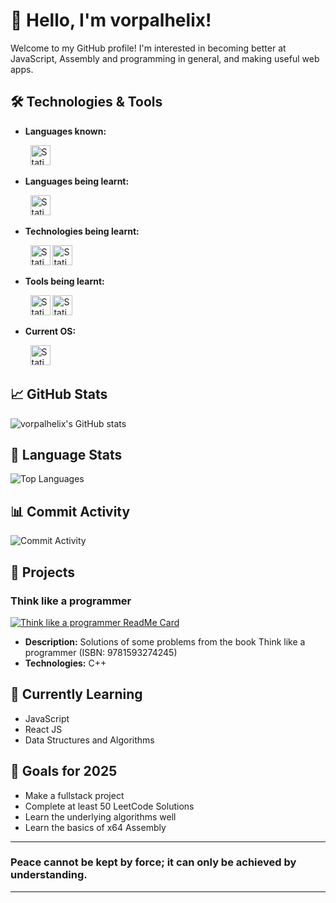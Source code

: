 # 👋 Hello, I'm vorpalhelix!

Welcome to my GitHub profile! I'm interested in becoming better at JavaScript, Assembly and programming in general, and making useful web apps.

## 🛠️ Technologies & Tools

- **Languages known:**
<p align="left">
&nbsp; &nbsp; &nbsp; &nbsp; <img alt="Static Badge" height="32px" src="https://img.shields.io/badge/javascript-B12B28?style=for-the-badge&logo=javascript&logoColor=white">
</p>

- **Languages being learnt:**

<p align="left">
&nbsp; &nbsp; &nbsp; &nbsp;

<img alt="Static Badge" height="32px" src="https://img.shields.io/badge/x64%20asm-0071C5?style=for-the-badge&logo=intel&logoColor=white">

</p>


- **Technologies being learnt:**
<p align ="left">
&nbsp; &nbsp; &nbsp; &nbsp;

  <img alt="Static Badge" height="32px" src="https://img.shields.io/badge/ReactJS-0F8866?style=for-the-badge&logo=React&logoColor=white">


  <img alt="Static Badge" height="32px" src="https://img.shields.io/badge/Tailwind%20CSS-06B6D4?style=for-the-badge&logo=Tailwind%20CSS&logoColor=white">


</p>

- **Tools being learnt:**
<p align="left">
  &nbsp; &nbsp; &nbsp; &nbsp; <img alt="Static Badge" height="32px" src="https://img.shields.io/badge/Git-F05032?style=for-the-badge&logo=git&logoColor=white">

  <img alt="Static Badge" height="32px" src="https://img.shields.io/badge/Jest-C21325?style=for-the-badge&logo=Jest&logoColor=white">

</p>

- **Current OS:**
<p align="left">
&nbsp; &nbsp; &nbsp; &nbsp; <img alt="Static Badge" height="32px" src="https://img.shields.io/badge/Debian-F70D1A?style=for-the-badge&logo=debian&logoColor=white">
</p>


## 📈 GitHub Stats

![vorpalhelix's GitHub stats](https://github-readme-stats.vercel.app/api?username=vorpalhelix&show_icons=true&theme=github_dark)

## 🥧 Language Stats

![Top Languages](https://github-readme-stats.vercel.app/api/top-langs/?username=vorpalhelix&layout=compact&theme=github_dark)

## 📊 Commit Activity

![Commit Activity](https://github-readme-activity-graph.vercel.app/graph?username=vorpalhelix&theme=github-compact)

## 🚀 Projects

### Think like a programmer
[![Think like a programmer ReadMe Card](https://github-readme-stats.vercel.app/api/pin/?username=vorpalhelix&repo=think-like-a-programmer-solutions&theme=github_dark)](https://github.com/vorpalhelix/think-like-a-programmer-solutions)
- **Description:** Solutions of some problems from the book Think like a programmer (ISBN: 9781593274245)
- **Technologies:** C++




## 🌱 Currently Learning

- JavaScript
- React JS
- Data Structures and Algorithms



## 🎯 Goals for 2025

- Make a fullstack project
- Complete at least 50 LeetCode Solutions
- Learn the underlying algorithms well
- Learn the basics of x64 Assembly

---

### Peace cannot be kept by force; it can only be achieved by understanding.
---
